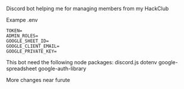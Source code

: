 Discord bot helping me for managing members from my HackClub

Exampe .env
```
TOKEN=
ADMIN_ROLES=
GOOGLE_SHEET_ID=
GOOGLE_CLIENT_EMAIL=
GOOGLE_PRIVATE_KEY=
```

This bot need the following node packages: discord.js dotenv google-spreadsheet google-auth-library

More changes near furute
